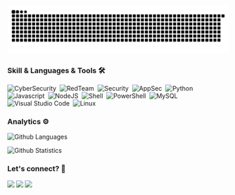 <picture>
  <source media="(prefers-color-scheme: dark)" srcset="snake-dark.svg" />
  <img alt="github-snake" src="snake-dark.svg" />
</picture>


### Skill & Languages & Tools 🛠  
![CyberSecurity](https://img.shields.io/badge/-CyberSecurity-05122A?style=flat&logo=hackaday&color=black)&nbsp;
![RedTeam](https://img.shields.io/badge/RedTeam-FF0000?style=flat&logo=hackaday&logoColor=white)&nbsp;
![Security](https://img.shields.io/badge/-Security-05122A?style=flat&logo=hackaday&color=black)&nbsp;
![AppSec](https://img.shields.io/badge/AppSec-F6C915?style=flat&logo=github-actions&logoColor=white)&nbsp;
![Python](https://img.shields.io/badge/-Python-05122A?style=flat&logo=python)&nbsp;
![Javascript](https://img.shields.io/badge/JavaScript-323330?style=flat&logo=javascript&logoColor=F7DF1E)&nbsp;
![NodeJS](https://img.shields.io/badge/Node.js-43853D?style=flat&logo=node.js&logoColor=white)&nbsp;
![Shell](https://img.shields.io/badge/Shell-05122A?style=flat&logo=gnu-bash&logoColor=white)&nbsp;
![PowerShell](https://img.shields.io/badge/PowerShell-05122A?style=flat&logo=powershell&logoColor=white)&nbsp;
![MySQL](https://img.shields.io/badge/-MySQL-05122A?style=flat&logo=mysql&logoColor=white)&nbsp;
![Visual Studio Code](https://img.shields.io/badge/-Visual%20Studio%20Code-05122A?style=flat&logo=visual-studio-code&logoColor=007ACC)&nbsp;
![Linux](https://img.shields.io/badge/-Linux-05122A?style=flat&logo=linux&logoColor=white)&nbsp;


### Analytics ⚙️

![Github Languages](https://raw.githubusercontent.com/Cr3ativeLZ/Cr3ativeLZ/master/profile-summary-card-output/dracula/1-repos-per-language.svg)

![Github Statistics](https://raw.githubusercontent.com/Cr3ativeLZ/Cr3ativeLZ/master/profile-summary-card-output/dracula/3-stats.svg)


### Let's connect? 🤝

<p align="left">
<a href="https://github.com/0xZesty"><img src="https://img.shields.io/badge/GitHub-%23121011.svg?&style=flat&logo=github&logoColor=white"/></a>
<a href="https://www.linkedin.com/in/luiz-eduardo-76sec67/"><img src="https://img.shields.io/badge/Linkedin-%230077B5.svg?&style=flat&logo=linkedin&logoColor=white"/></a>
<a href="https://twitter.com/0xZesty"><img src="https://img.shields.io/badge/Twitter-%231DA1F2.svg?&style=flat&logo=Twitter&logoColor=white"/></a>


</p>
